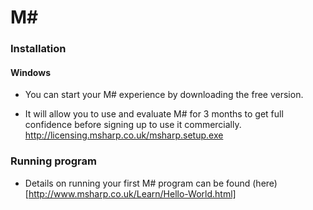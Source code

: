<h1>M#</h1>

### Installation

#### Windows

* You can start your M# experience by downloading the free version.

* It will allow you to use and evaluate M# for 3 months to get full confidence before signing up to use it commercially.<br>
http://licensing.msharp.co.uk/msharp.setup.exe

### Running program

* Details on running your first M# program can be found (here)[http://www.msharp.co.uk/Learn/Hello-World.html]